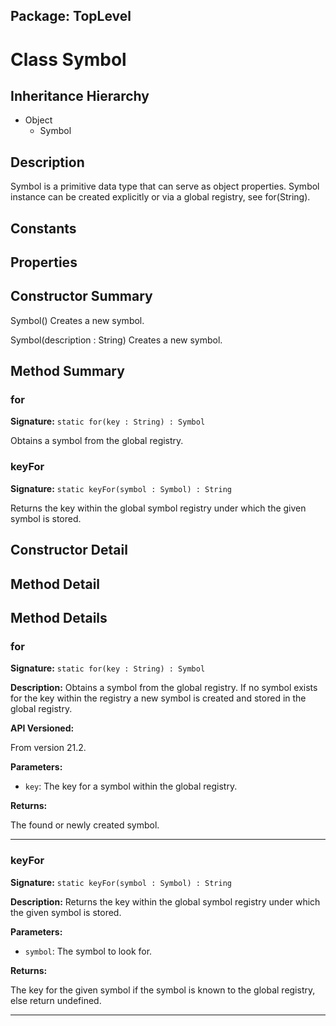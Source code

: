 ## Package: TopLevel

# Class Symbol

## Inheritance Hierarchy

- Object
  - Symbol

## Description

Symbol is a primitive data type that can serve as object properties. Symbol instance can be created explicitly or via a global registry, see for(String).

## Constants

## Properties

## Constructor Summary

Symbol() Creates a new symbol.

Symbol(description : String) Creates a new symbol.

## Method Summary

### for

**Signature:** `static for(key : String) : Symbol`

Obtains a symbol from the global registry.

### keyFor

**Signature:** `static keyFor(symbol : Symbol) : String`

Returns the key within the global symbol registry under which the given symbol is stored.

## Constructor Detail

## Method Detail

## Method Details

### for

**Signature:** `static for(key : String) : Symbol`

**Description:** Obtains a symbol from the global registry. If no symbol exists for the key within the registry a new symbol is created and stored in the global registry.

**API Versioned:**

From version 21.2.

**Parameters:**

- `key`: The key for a symbol within the global registry.

**Returns:**

The found or newly created symbol.

---

### keyFor

**Signature:** `static keyFor(symbol : Symbol) : String`

**Description:** Returns the key within the global symbol registry under which the given symbol is stored.

**Parameters:**

- `symbol`: The symbol to look for.

**Returns:**

The key for the given symbol if the symbol is known to the global registry, else return undefined.

---